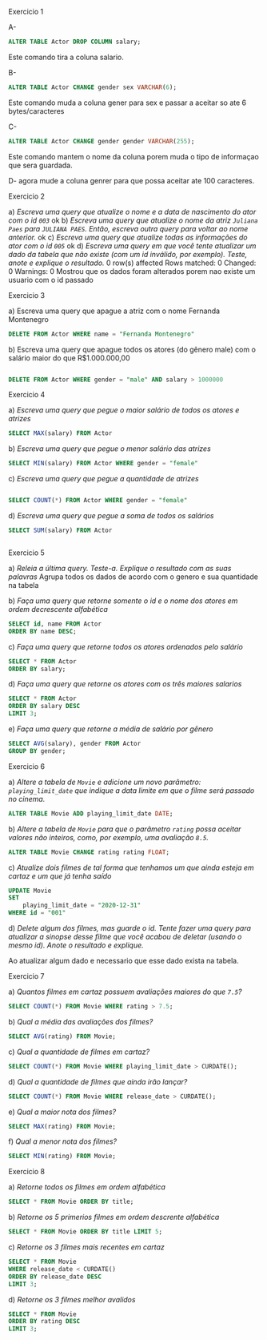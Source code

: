 Exercicio 1


A-
```sql
ALTER TABLE Actor DROP COLUMN salary;
```
Este comando tira a coluna salario.

B- 
```sql
ALTER TABLE Actor CHANGE gender sex VARCHAR(6);
```
Este comando muda a coluna gener para sex e passar a aceitar so ate 6 bytes/caracteres 

C-
```sql
ALTER TABLE Actor CHANGE gender gender VARCHAR(255);
```
Este comando mantem o nome da coluna porem muda o tipo de informaçao que 
sera guardada. 

D- agora mude a coluna genrer para que possa aceitar ate 100 caracteres. 


Exercicio 2

a) *Escreva uma query que atualize o nome e a data de nascimento do ator com o id `003`*
ok
b) *Escreva uma query que atualize o nome da atriz `Juliana Paes` para `JULIANA PAES`. Então, escreva outra query para voltar ao nome anterior.*
ok
c) *Escreva uma query que atualize todas as informações do ator com o id `005`*
ok
d) *Escreva uma query em que você tente atualizar um dado da tabela que não existe (com um id inválido, por exemplo). Teste, anote e explique o resultado.*
0 row(s) affected Rows matched: 0  Changed: 0  Warnings: 0
Mostrou que os dados foram alterados porem nao existe um usuario com o id passado 

Exercicio 3

a) Escreva uma query que apague a atriz com o nome Fernanda Montenegro
```sql
DELETE FROM Actor WHERE name = "Fernanda Montenegro"
```
b) Escreva uma query que apague todos os atores (do gênero male) com o salário maior do que R$1.000.000,00
```sql

DELETE FROM Actor WHERE gender = "male" AND salary > 1000000
```

Exercicio 4

a) *Escreva uma query que pegue o maior salário de todos os atores e atrizes*
```sql
SELECT MAX(salary) FROM Actor

```

b) *Escreva uma query que pegue o menor salário das atrizes*
```sql
SELECT MIN(salary) FROM Actor WHERE gender = "female"

```
c) *Escreva uma query que pegue a quantidade de atrizes*
```sql

SELECT COUNT(*) FROM Actor WHERE gender = "female"
```
d) *Escreva uma query que pegue a soma de todos os salários*
```sql
SELECT SUM(salary) FROM Actor

```



```sql


```
Exercicio 5

a) *Releia a última query. Teste-a. Explique o resultado com as suas palavras*
Agrupa todos os dados de acordo com o genero e sua quantidade na tabela


b) *Faça uma query que retorne somente o id e o nome dos atores em ordem decrescente alfabética*
```sql
SELECT id, name FROM Actor
ORDER BY name DESC;

```
c) *Faça uma query que retorne todos os atores ordenados pelo salário*
```sql
SELECT * FROM Actor
ORDER BY salary;

```
d) *Faça uma query que retorne os atores com os três maiores salarios*
```sql
SELECT * FROM Actor
ORDER BY salary DESC
LIMIT 3;

```
e) *Faça uma query que retorne a média de salário por gênero*
```sql
SELECT AVG(salary), gender FROM Actor
GROUP BY gender;
```

Exercicio 6 

a) *Altere a tabela de `Movie` e adicione um novo parâmetro: `playing_limit_date` que indique a data limite em que o filme será passado no cinema.* 

```sql
ALTER TABLE Movie ADD playing_limit_date DATE;

```
b) *Altere a tabela de `Movie` para que o parâmetro `rating` possa aceitar valores não inteiros, como, por exemplo, uma avaliação `8.5`.*

```sql
ALTER TABLE Movie CHANGE rating rating FLOAT;

```
c) *Atualize dois filmes de tal forma que tenhamos um que ainda esteja em cartaz e um que já tenha saído*

```sql
UPDATE Movie
SET
	playing_limit_date = "2020-12-31"
WHERE id = "001"

```
d) *Delete algum dos filmes, mas guarde o id. Tente fazer uma query para atualizar a sinopse desse filme que você acabou de deletar (usando o mesmo id). Anote o resultado e explique.*

Ao atualizar algum dado e necessario que esse dado exista na tabela. 


Exercicio 7 

a) *Quantos filmes em cartaz possuem avaliações maiores do que `7.5`?*

```sql
SELECT COUNT(*) FROM Movie WHERE rating > 7.5;

```
b) *Qual a média das avaliações dos filmes?*

```sql
SELECT AVG(rating) FROM Movie;

```
c) *Qual a quantidade de filmes em cartaz?*

```sql
SELECT COUNT(*) FROM Movie WHERE playing_limit_date > CURDATE();

```
d) *Qual a quantidade de filmes que ainda irão lançar?*

```sql
SELECT COUNT(*) FROM Movie WHERE release_date > CURDATE();

```
e) *Qual a maior nota dos filmes?*

```sql
SELECT MAX(rating) FROM Movie;

```
f) *Qual a menor nota dos filmes?*

```sql
SELECT MIN(rating) FROM Movie;

```

Exercicio 8 

a) *Retorne todos os filmes em ordem alfabética*

```sql
SELECT * FROM Movie ORDER BY title;

```
b) *Retorne os 5 primerios filmes em ordem descrente alfabética* 

```sql
SELECT * FROM Movie ORDER BY title LIMIT 5;

```
c) *Retorne os 3 filmes mais recentes em cartaz*

```sql
SELECT * FROM Movie 
WHERE release_date < CURDATE() 
ORDER BY release_date DESC 
LIMIT 3;

```
d) *Retorne os 3 filmes melhor avalidos*

```sql
SELECT * FROM Movie 
ORDER BY rating DESC 
LIMIT 3;

```

